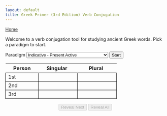 ```yaml
---
layout: default 
title: Greek Primer (3rd Edition) Verb Conjugation
---
```


<script type="text/javascript" charset="UTF-8" src="./verbs.js"></script>

<style>
    #conjugation-wrapper .variable-heading {
        min-width: 100px;
        padding-right: 15px;
    }

    #conjugation-wrapper table td {
        min-width: 80px;
        padding-right: 15px;
    }

    table td {
      border: 1px solid black;
    }

    .centered-text td {
      text-align: center;
      vertical-align: middle;
    }

    .hidden {
        display: none;
    }

    .controls {
        width: 35%;
        margin-top: 15px;
        margin-left: auto;
        margin-right: auto;
        text-align: center;
    }
</style>

<a href="/greek/">Home</a>

<p>Welcome to a verb conjugation tool for studying ancient Greek words. Pick a paradigm to start.</p>

<label>Paradigm</label>
<select id="typeSelect">
    <optgroup label="Indicative">
        <option value="p-a-i">Indicative - Present Active</option>
        <option value="p-mp-i">Indicative - Present Middle/Passive</option>
        <option value="i-a-i">Indicative - Imperfect Active</option>
        <option value="i-mp-i">Indicative - Imperfect Middle/Passive</option>
        <option value="f-a-i">Indicative - Future Active</option>
        <option value="f-m-i">Indicative - Future Middle</option>
        <option value="f-p-i">Indicative - Future Passive</option>
        <option value="first-aorist-a-i">Indicative - 1st Aorist Active</option>
        <option value="second-aorist-a-i">Indicative - 2nd Aorist Active</option>
        <option value="aorist-m-i">Indicative - Aorist Middle</option>
        <option value="aorist-p-i">Indicative - Aorist Passive</option>
        <option value="pf-a-i">Indicative - Perfect Active</option>
        <option value="pf-mp-i">Indicative - Perfect Middle/Passive</option>
    </optgroup>
    <optgroup label="Deponent">
        <option value="p-d-i">Indicative - Present Deponent</option>
        <option value="i-d-i">Indicative - Imperfect Deponent</option>
        <option value="f-d-i">Indicative - Future Deponent</option>
        <option value="first-aorist-d-i">Indicative - 1st Aorist Deponent</option>
        <option value="second-aorist-d-i">Indicative - 2nd Aorist Deponent</option>
        <option value="pf-d-i">Indicative - Perfect Deponent</option>
    </optgroup>
    <optgroup label="Subjunctive">
        <option value="p-a-s">Subjunctive - Present Active</option>
        <option value="p-mp-s">Subjunctive - Present Middle/Passive</option>
        <option value="a-a-s">Subjunctive - Aorist Active</option>
        <option value="a-m-s">Subjunctive - Aorist Middle</option>
        <option value="a-p-s">Subjunctive - Aorist Passive</option>
    </optgroup>
    <optgroup label="Imperative">
        <option value="p-a-impv">Imperative - Present Active</option>
        <option value="p-mp-impv">Imperative - Present Middle/Passive</option>
        <option value="a-a-impv">Imperative - Aorist Active</option>
        <option value="a-m-impv">Imperative - Aorist Middle</option>
        <option value="a-p-impv">Imperative - Aorist Passive</option>
    </optgroup>
    <optgroup label="Other">
        <option value="eimi-pai">εἰμί Present Active Indicative</option>
        <option value="eimi-iai">εἰμί Imperfect Active Indicative</option>
        <option value="eimi-fdi">εἰμί Future Active Indicative</option>
        <option value="prefix-conflation">Prefix Conflation Rules</option>
        <option value="suffix-conflation">Suffix Conflation Rules</option>
        <option value="contraction">Contraction Rules</option>
    </optgroup>
</select>
<button id="start">Start</button>
<div id="conjugation-wrapper" class="active-table">
    <table>
        <tr><th>Person</th><th class="variable-heading">Singular</th><th class="variable-heading">Plural</th></tr>
        <tr><td>1st</td><td class="col1"><span class="answer"></span></td><td><span class="answer"></span></td></tr>
        <tr><td>2nd</td><td class="col1"><span class="answer"></span></td><td><span class="answer"></span></td></tr>
        <tr><td>3rd</td><td class="col1"><span class="answer"></span></td><td><span class="answer"></span></td></tr>
    </table>
</div>
<div id="prefix-conflation-wrapper" class="hidden centered-text">
    <table>
      <tr><th>Prefix</th><th>Becomes</th></tr>
      <tr><td>ε + α</td><td rowspan="3"><span class="answer">η</span></td></tr>
      <tr><td>ε + ε</td></tr>
      <tr><td>ε + η</td></tr>
      <tr><td>ε + ο</td><td rowspan="2"><span class="answer">ω</span></td></tr>
      <tr><td>ε + ω</td></tr>
      <tr><td>ε + ι</td><td><span class="answer">ι</span></td></tr>
      <tr><td>ε + υ</td><td><span class="answer">υ</span></td></tr>
      <tr><td>ε + αι</td><td rowspan="2"><span class="answer">ῃ</span></td></tr>
      <tr><td>ε + ει</td></tr>
      <tr><td>ε + αυ</td><td rowspan="2"><span class="answer">ηυ</span></td></tr>
      <tr><td>ε + ευ</td></tr>
      <tr><td>ε + οι</td><td><span class="answer">ῳ</span></td></tr>
    </table>
</div>
<div id="suffix-conflation-wrapper" class="hidden centered-text">
    <table>
      <tr><th>Suffix</th><th>Becomes</th></tr>
      <tr><td>β + σ</td><td rowspan="4"><span class="answer">ψ</span></td></tr>
      <tr><td>π + σ</td></tr>
      <tr><td>φ + σ</td></tr>
      <tr><td>πτ + σ</td></tr>
      <tr><td>δ + σ</td><td rowspan="4"><span class="answer">σ</span></td></tr>
      <tr><td>ζ + σ</td></tr>
      <tr><td>θ + σ</td></tr>
      <tr><td>τ + σ</td></tr>
      <tr><td>γ + σ</td><td rowspan="5"><span class="answer">ξ</span></td></tr>
      <tr><td>κ + σ</td></tr>
      <tr><td>χ + σ</td></tr>
      <tr><td>σκ + σ</td></tr>
      <tr><td>σσ+ σ</td></tr>
    </table>
</div>
<div id="contraction-wrapper" class="hidden centered-text">
    <table>
      <tr><th>Suffix</th><th>Becomes</th></tr>
      <tr><td>ε + ω</td><td><span class="answer">ω</span></td></tr>
      <tr><td>ε + ε</td><td rowspan="2"><span class="answer">ει</span></td></tr>
      <tr><td>ε + ει</td></tr>
      <tr><td>ε + ο</td><td rowspan="2"><span class="answer">ου</span></td></tr>
      <tr><td>ε + ου</td></tr>
      <tr><td>ε + ῃ</td><td><span class="answer">ῃ</span></td></tr>
      <tr><td>ε + σ</td><td><span class="answer">ησ</span></td></tr>
      <tr><td>ε + θ</td><td><span class="answer">ηθ</span></td></tr>
      <tr><td>ε + κ</td><td><span class="answer">ηκ</span></td></tr>
      <tr><td>α + ο</td><td rowspan="3"><span class="answer">ω</span></td></tr>
      <tr><td>α + ω</td></tr>
      <tr><td>α + ου</td></tr>
      <tr><td>α + ε</td><td><span class="answer">α</span></td></tr>
      <tr><td>α + ει</td><td><span class="answer">ᾳ</span></td></tr>
      <tr><td>α + σ</td><td><span class="answer">ησ</span></td></tr>
      <tr><td>α + θ</td><td><span class="answer">ηθ</span></td></tr>
      <tr><td>α + κ</td><td><span class="answer">ηκ</span></td></tr>
      <tr><td>ο + ω</td><td><span class="answer">ω</span></td></tr>
      <tr><td>ο + ει</td><td><span class="answer">οι</span></td></tr>
      <tr><td>ο + ε</td><td rowspan="3"><span class="answer">ου</span></td></tr>
      <tr><td>ο + ο</td></tr>
      <tr><td>ο + ου</td></tr>
      <tr><td>ο + σ</td><td><span class="answer">ωσ</span></td></tr>
      <tr><td>ο + θ</td><td><span class="answer">ωθ</span></td></tr>
      <tr><td>ο + κ</td><td><span class="answer">ωκ</span></td></tr>
    </table>
</div>
<div class="controls">
    <button id="reveal-next" disabled="disabled">Reveal Next</button>
    <button id="reveal-all" disabled="disabled">Reveal All</button>
</div>
